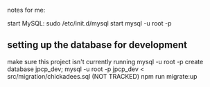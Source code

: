  
notes for me:

start MySQL:
sudo /etc/init.d/mysql start
mysql -u root -p


## setting up the database for development
make sure this project isn't currently running
mysql -u root -p
create database jpcp_dev;
mysql -u root -p jpcp_dev < src/migration/chickadees.sql (NOT TRACKED)
npm run migrate:up
